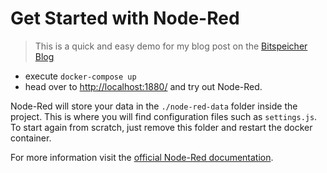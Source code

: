 # Get Started with Node-Red

> This is a quick and easy demo for my blog post on the [Bitspeicher Blog](https://bitspeicher.blog/node-red)

- execute `docker-compose up`
- head over to [http://localhost:1880/](http://localhost:1880/) and try out Node-Red.

Node-Red will store your data in the `./node-red-data` folder inside the project. This is where you will find configuration files such as `settings.js`. To start again from scratch, just remove this folder and restart the docker container.

For more information visit the [official Node-Red documentation](https://nodered.org/docs/getting-started/docker).